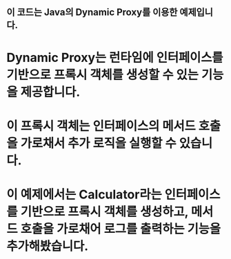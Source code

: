 ## 이 코드는 Java의 Dynamic Proxy를 이용한 예제입니다. 
# Dynamic Proxy는 런타임에 인터페이스를 기반으로 프록시 객체를 생성할 수 있는 기능을 제공합니다.
# 이 프록시 객체는 인터페이스의 메서드 호출을 가로채서 추가 로직을 실행할 수 있습니다. 
# 이 예제에서는 Calculator라는 인터페이스를 기반으로 프록시 객체를 생성하고, 메서드 호출을 가로채어 로그를 출력하는 기능을 추가해봤습니다.

